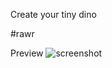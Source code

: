 Create your tiny dino

#rawr

Preview
![screenshot]('https://www.dinomaker.xyz/misc/dinoscreenshot.png')

